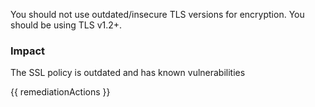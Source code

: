 
You should not use outdated/insecure TLS versions for encryption. You should be using TLS v1.2+.

### Impact
The SSL policy is outdated and has known vulnerabilities

<!-- DO NOT CHANGE -->
{{ remediationActions }}

